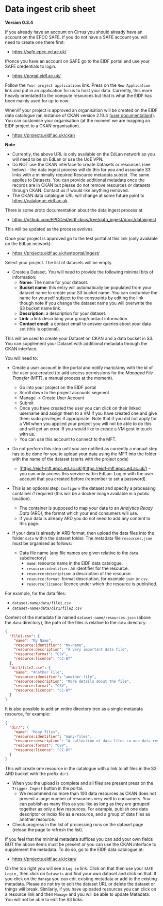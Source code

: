 # Data ingest crib sheet

**Version 0.3.4**

If you already have an account on Cirrus you should already have an account on the EPCC SAFE. If you do not have a SAFE account you will need to create one there first:

* https://safe.epcc.ed.ac.uk/

If/once you have an account on SAFE go to the EIDF portal and use your SAFE credentials to login.

* https://portal.eidf.ac.uk/

Follow the `Your project applications` link. Press on the `New Application` link and put in an application for us to host your data. Currently, this more heavily orientated to the compute resources but that is what the EIDF has been mainly used for up to now.

When/if your project is approved an organisation will be created on the EIDF data catalogue (an instance of CKAN version 2.10.4 ([user documentation](https://docs.ckan.org/en/2.10/user-guide.html))). You can customise your organisation (at the moment we are mapping an EIDF project to a CKAN organisation).

* https://projects.eidf.ac.uk/ckan

**Note**

* Currently, the above URL is only available on the EdLan network so you will need to be on EdLan or use the UoE VPN.
* Do NOT use the CKAN interface to create Datasets or resources (see below) - the data ingest process will do this for you and associate S3 links with a minimally required Resource metadata subset. The same applies to Datasets. You can provide additional metadata once the records are in CKAN but please do not remove resources or datasets through CKAN. Contact us if would like anything removed.
* The CKAN data catalogue URL will change at some future point to https://catalogue.eidf.ac.uk.

There is some proto documentation about the data ingest process at:

* https://github.com/EPCCed/eidf-docs/tree/data_ingest/docs/dataingest

This will be updated as the process evolves.

Once your project is approved go to the test portal at this link (only available on the EdLan network):

* https://projects.eidf.ac.uk/testportal/ingest/

Select your project. The list of datasets will be empty.

* Create a Dataset. You will need to provide the following minimal bits of information:
  * **Name**: The name for your dataset.
  * **Bucket name**: this entry will automatically be populated from your dataset name to create your S3 bucket name. You can costumise the name for yourself subject to the constraints by editing the link though note if you change the dataset name you will overwrite the S3 bucket name link.
  * **Description**: a description for your dataset.
  * **Link**: a link describing your group/contact information.
  * **Contact email**: a contact email to answer queries about your data set (this is optional).
  

This will be used to create your Dataset on CKAN and a data bucket in S3. You can supplement your Dataset with additional metadata through the CKAN interface.

You will need to:

* Create a user account in the portal and notify mario/amy with the id of the user you created (to add access permissions for the *Managed File Transfer* (MFT), a manual process at the moment).
  * Go into your project on the EIDF portal
  * Scroll down to the project accounts segment
  * Manage -> Create User Account
  * Submit
  * Once you have created the user you can click on their linked username and assign them to a VM if you have created one and give them sudo privileges if appropriate. Note that if you did not apply for a VM when you applied your project you will not be able to do this and will get an error. If you would like to create a VM gest in touch with us.
  * You can use this account to connect to the MFT.

* Do not perform this step until you are notified as currently a manual step has to be done for you to upload your data using the MFT into the folder with the name of the dataset (starts with the project code) 
  * [https://eidf-mft.epcc.ed.ac.uk](https://eidf-mft.epcc.ed.ac.uk/) - you can only access this service within EdLan. Log in with the user account that you created before (remember to set a password).

* This is an optional step: `Configure` the dataset and specify a processing container if required (this will be a docker image available in a public location). 
  * The container is supposed to map your data to an *Analytics Ready Data* (ARD), the format which your end consumers will use.
  * If your data is already ARD you do not need to add any content to this page.

* If your data is already in ARD format, then upload the data files into the folder `data` within the dataset folder. The metadata file `resources.json` must be organised as follows:
  * Data file name (any file names are given relative to the `data` subdirectory)
    * `name`: resource name in the EIDF data catalogue.
    * `resource:identifier`: an identifier for the resource.
    * `resource:description`: a description of the resource.
    * `resource:format`: format description, for example `json` or `csv`.
    * `resource:licence`: licence under which the resource is published.

For example, for the data files:

* `dataset-name/data/file1.csv`
* `dataset-name/data/dir1/file2.csv`

Content of the metadata file named `dataset-name/resources.json` (above the `data` directory), the path of the files is relative to the `data` directory:
```json
{
  "file1.csv": {
    "name": "My Name",
    "resource:identifier": "my-name",
    "resource:description": "A very important data file",
    "resource:format": "CSV",
    "resource:licence": "CC-BY"
  },
  "dir1/file2.csv": {
    "name": "Another File",
    "resource:identifier": "another-file",
    "resource:description": "More details about the file",
    "resource:format": "CSV",
    "resource:licence": "CC-BY"
  }
}
```

It is also possible to add an entire directory tree as a single metadata resource, for example:
```json
{
  "dir/": {
    "name": "Many files",
    "resource:identifier": "many-files",
    "resource:description": "A collection of data files in one data resource",
    "resource:format": "CSV",
    "resource:licence": "CC-BY"
  }
}
```
This will create one resource in the catalogue with a link to all files in the S3 ARD bucket with the prefix `dir1`.

* When you the upload is complete and all files are present press on the `Trigger Ingest` button in the portal.
  * We recommend no more than 100 data resources as CKAN does not present a large number of resources very well to consumers. You can publish as many files as you like as long as they are grouped together as only a few resources. For example, publish one data descriptor or index file as a resource, and a group of data files as another resource.
* Check progress in the list of processing runs on the dataset page (reload the page to refresh the list).

If you feel that the minimal metadata suffices you can add your own fields BUT the above items must be present or you can use the CKAN interface to supplement the metadata. To do so, go to the EIDF data catalogue at:

* https://projects.eidf.ac.uk/ckan/

On the top right you will see a `Log in` link. Click on that then use your `SAFE Login` , then click on `Datasets` and find your own dataset and click on that. If you click on the `Manage` you can edit existing metadata or add to the existing metadata. Please do not try to edit the dataset URL or delete the dataset or things will break. Similarly, if you have uploaded resources you can click on a resource link and then `Manage` and you will be able to update Metadata. You will not be able to edit the S3 links.

